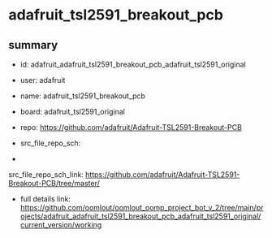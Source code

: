 # adafruit_tsl2591_breakout_pcb
 
## summary 
* id: adafruit_adafruit_tsl2591_breakout_pcb_adafruit_tsl2591_original
* user: adafruit
* name: adafruit_tsl2591_breakout_pcb
* board: adafruit_tsl2591_original
* repo: https://github.com/adafruit/Adafruit-TSL2591-Breakout-PCB



* src_file_repo_sch: 
*
 src_file_repo_sch_link: https://github.com/adafruit/Adafruit-TSL2591-Breakout-PCB/tree/master/
* full details link: https://github.com/oomlout/oomlout_oomp_project_bot_v_2/tree/main/projects/adafruit_adafruit_tsl2591_breakout_pcb_adafruit_tsl2591_original/current_version/working  






